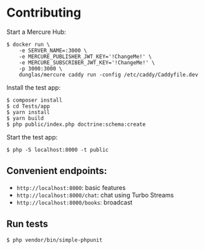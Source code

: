 # Contributing

Start a Mercure Hub:

    $ docker run \
        -e SERVER_NAME=:3000 \
        -e MERCURE_PUBLISHER_JWT_KEY='!ChangeMe!' \
        -e MERCURE_SUBSCRIBER_JWT_KEY='!ChangeMe!' \
        -p 3000:3000 \
        dunglas/mercure caddy run -config /etc/caddy/Caddyfile.dev

Install the test app:

    $ composer install
    $ cd Tests/app
    $ yarn install
    $ yarn build
    $ php public/index.php doctrine:schema:create

Start the test app:

    $ php -S localhost:8000 -t public

## Convenient endpoints:

-   `http://localhost:8000`: basic features
-   `http://localhost:8000/chat`: chat using Turbo Streams
-   `http://localhost:8000/books`: broadcast

## Run tests

    $ php vendor/bin/simple-phpunit
